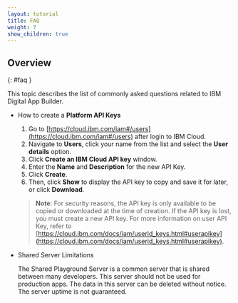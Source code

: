 ```yaml
---
layout: tutorial
title: FAQ
weight: 7
show_children: true
---
```

<!-- NLS_CHARSET=UTF-8 -->
## Overview
{: #faq }

This topic describes the list of commonly asked questions related to IBM Digital App Builder.

* How to create a **Platform API Keys**

    1. Go to [https://cloud.ibm.com/iam#/users](https://cloud.ibm.com/iam#/users) after login to IBM Cloud.
    2. Navigate to **Users**, click your name from the list and select the **User details** option.
    3. Click **Create an IBM Cloud API key** window.
    3. Enter the **Name** and **Description** for the new API Key.
    4. Click **Create**.
    4. Then, click **Show** to display the API key to copy and save it for later, or click **Download**.

    >**Note**: For security reasons, the API key is only available to be copied or downloaded at the time of creation. If the API key is lost, you must create a new API key. For more information on user API Key, refer to [https://cloud.ibm.com/docs/iam/userid_keys.html#userapikey](https://cloud.ibm.com/docs/iam/userid_keys.html#userapikey).

* Shared Server Limitations

    The Shared Playground Server is a common server that is shared between many developers. This server should not be used for production apps. The data in this server can be deleted without notice. The server uptime is not guaranteed.

